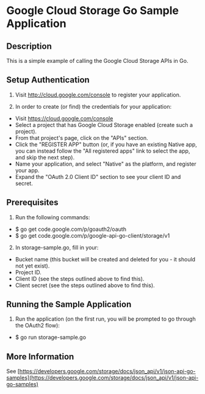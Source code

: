 # Google Cloud Storage Go Sample Application

## Description
This is a simple example of calling the Google Cloud Storage APIs in Go.

## Setup Authentication
1) Visit http://cloud.google.com/console to register your application.

2) In order to create (or find) the credentials for your application:
- Visit https://cloud.google.com/console
- Select a project that has Google Cloud Storage enabled (create such a project).
- From that project's page, click on the "APIs" section.
- Click the "REGISTER APP" button (or, if you have an existing Native app, you can instead follow the "All registered apps" link to select the app, and skip the next step).
- Name your application, and select "Native" as the platform, and register your app.
- Expand the "OAuth 2.0 Client ID" section to see your client ID and secret.


## Prerequisites
1) Run the following commands:
* $ go get code.google.com/p/goauth2/oauth
* $ go get code.google.com/p/google-api-go-client/storage/v1

2) In storage-sample.go, fill in your:
- Bucket name (this bucket will be created and deleted for you - it
      should not yet exist).
- Project ID.
- Client ID (see the steps outlined above to find this).
- Client secret (see the steps outlined above to find this).


## Running the Sample Application
1) Run the application (on the first run, you will be prompted to go through the OAuth2 flow):
  * $ go run storage-sample.go

## More Information
See [https://developers.google.com/storage/docs/json_api/v1/json-api-go-samples](https://developers.google.com/storage/docs/json_api/v1/json-api-go-samples)
